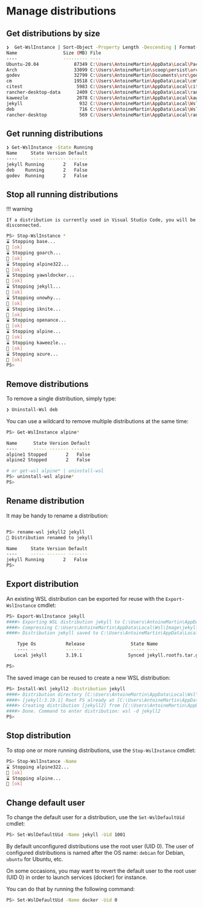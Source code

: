 # Manage distributions

## Get distributions by size

```bash
❯  Get-WslInstance | Sort-Object -Property Length -Descending | Format-Table Name, @{Label="Size (MB)"; Expression={ $_.Length/1Mb }}, @{Label="File"; Expression={$_.BlockFile.FullName}}
Name                 Size (MB) File
----                 --------- ----
Ubuntu-20.04             87349 C:\Users\AntoineMartin\AppData\Local\Packages\CanonicalGroupLimited.Ubuntu20.04onWindows_79rhkp1fndgsc\LocalState\ext4.vhdx
Arch                     33099 C:\Users\AntoineMartin\scoop\persist\archwsl\data\ext4.vhdx
godev                    32799 C:\Users\AntoineMartin\Documents\src\godev\ext4.vhdx
cm                       19518 C:\Users\AntoineMartin\AppData\Local\cm\ext4.vhdx
citest                    5983 C:\Users\AntoineMartin\AppData\Local\citest\ext4.vhdx
rancher-desktop-data      2409 C:\Users\AntoineMartin\AppData\Local\rancher-desktop\distro-data\ext4.vhdx
kaweezle                  2078 C:\Users\AntoineMartin\AppData\Local\kaweezle\kaweezle\ext4.vhdx
jekyll                     932 C:\Users\AntoineMartin\AppData\Local\Wsl\jekyll\ext4.vhdx
deb                        716 C:\Users\AntoineMartin\AppData\Local\Wsl\deb\ext4.vhdx
rancher-desktop            569 C:\Users\AntoineMartin\AppData\Local\rancher-desktop\distro\ext4.vhdx
```

## Get running distributions

```bash
❯ Get-WslInstance -State Running
Name     State Version Default
----     ----- ------- -------
jekyll Running       2   False
deb    Running       2   False
godev  Running       2   False
```

## Stop all running distributions

!!! warning

    If a distribution is currently used in Visual Studio Code, you will be
    disconnected.

```bash
PS> Stop-WslInstance *
⌛ Stopping base...
🎉 [ok]
⌛ Stopping goarch...
🎉 [ok]
⌛ Stopping alpine322...
🎉 [ok]
⌛ Stopping yawsldocker...
🎉 [ok]
⌛ Stopping jekyll...
🎉 [ok]
⌛ Stopping unowhy...
🎉 [ok]
⌛ Stopping iknite...
🎉 [ok]
⌛ Stopping openance...
🎉 [ok]
⌛ Stopping alpine...
🎉 [ok]
⌛ Stopping kaweezle...
🎉 [ok]
⌛ Stopping azure...
🎉 [ok]
PS>
```

## Remove distributions

To remove a single distribution, simply type:

```bash
❯ Uninstall-Wsl deb
```

You can use a wildcard to remove multiple distributions at the same time:

```bash
PS> Get-WslInstance alpine*

Name      State Version Default
----      ----- ------- -------
alpine1 Stopped       2   False
alpine2 Stopped       2   False

# or get-wsl alpine* | uninstall-wsl
PS> uninstall-wsl alpine*
PS>
```

## Rename distribution

It may be handy to rename a distribution:

```bash

PS> rename-wsl jekyll2 jekyll
🎉 Distribution renamed to jekyll

Name     State Version Default
----     ----- ------- -------
jekyll Running       2   False
PS>
```

## Export distribution

An existing WSL distribution can be exported for reuse with the
`Export-WslInstance` cmdlet:

```bash
PS> Export-WslInstance jekyll
####> Exporting WSL distribution jekyll to C:\Users\AntoineMartin\AppData\Local\Wsl\Image\jekyll.Image.tar...
####> Compressing C:\Users\AntoineMartin\AppData\Local\Wsl\Image\jekyll.Image.tar to C:\Users\AntoineMartin\AppData\Local\Wsl\Image\jekyll.rootfs.tar.gz...
####> Distribution jekyll saved to C:\Users\AntoineMartin\AppData\Local\Wsl\Image\jekyll.rootfs.tar.gz.

    Type Os           Release                 State Name
    ---- --           -------                 ----- ----
   Local jekyll       3.19.1                 Synced jekyll.rootfs.tar.gz

PS>
```

The saved image can be reused to create a new WSL distribution:

```bash
PS> Install-Wsl jekyll2 -Distribution jekyll
####> Distribution directory [C:\Users\AntoineMartin\AppData\Local\Wsl\jekyll2] already exists.
####> [jekyll:3.19.1] Root FS already at [C:\Users\AntoineMartin\AppData\Local\Wsl\Image\jekyll.rootfs.tar.gz].
####> Creating distribution [jekyll2] from [C:\Users\AntoineMartin\AppData\Local\Wsl\Image\jekyll.rootfs.tar.gz]...
####> Done. Command to enter distribution: wsl -d jekyll2
PS>
```

## Stop distribution

To stop one or more running distributions, use the `Stop-WslInstance` cmdlet:

```bash
PS> Stop-WslInstance -Name
⌛ Stopping alpine322...
🎉 [ok]
⌛ Stopping alpine...
🎉 [ok]
```

## Change default user

To change the default user for a distribution, use the `Set-WslDefaultUid`
cmdlet:

```bash
PS> Set-WslDefaultUid -Name jekyll -Uid 1001
```

By default unconfigured distributions use the root user (UID 0). The user of
configured distributions is named after the OS name: `debian` for Debian,
`ubuntu` for Ubuntu, etc.

On some occasions, you may want to revert the default user to the root user
(UID 0) in order to launch services (docker) for instance.

You can do that by running the following command:

```bash
PS> Set-WslDefaultUid -Name docker -Uid 0
```
